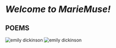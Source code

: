 # *Welcome to MarieMuse!*

## **POEMS**
![emily dickinson](https://upload.wikimedia.org/wikipedia/commons/thumb/c/cb/Emily_Dickinson_Poems_-_third_series_%281896%29.djvu/page204-1024px-Emily_Dickinson_Poems_-_third_series_%281896%29.djvu.jpg)
![emily dickinson](https://upload.wikimedia.org/wikipedia/commons/thumb/9/94/Emily_Dickinson_Poems_-_second_series_%281891%29.djvu/page168-1024px-Emily_Dickinson_Poems_-_second_series_%281891%29.djvu.jpg)
